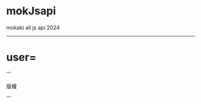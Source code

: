 # mokJsapi
mokaki all js api 2024


-----------

# user=

'''
  <script src="https://98672794.github.io/mokJsapi/js_api_202408.js"></script>
  
  
  <p class="mokJsApi_copyright">版權</p>
'''
